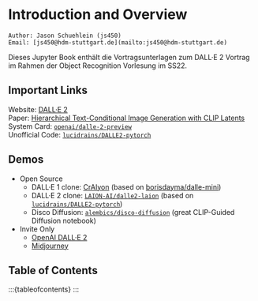 # Introduction and Overview

```{note}
Author: Jason Schuehlein (js450)  
Email: [js450@hdm-stuttgart.de](mailto:js450@hdm-stuttgart.de)  
```

Dieses Jupyter Book enthält die Vortragsunterlagen zum DALL·E 2 Vortrag
im Rahmen der Object Recognition Vorlesung im SS22.

## Important Links

Website: [DALL·E 2](https://openai.com/dall-e-2/)  
Paper: [Hierarchical Text-Conditional Image Generation with CLIP Latents](https://arxiv.org/abs/2204.06125)  
System Card: [`openai/dalle-2-preview`](https://github.com/openai/dalle-2-preview)  
Unofficial Code: [`lucidrains/DALLE2-pytorch`](https://github.com/lucidrains/DALLE2-pytorch)  

## Demos

- Open Source
  - DALL·E 1 clone: [CrAIyon](https://www.craiyon.com) (based on [borisdayma/dalle-mini](https://github.com/borisdayma/dalle-mini))
  - DALL·E 2 clone: [`LAION-AI/dalle2-laion`](https://github.com/LAION-AI/dalle2-laion) (based on [`lucidrains/DALLE2-pytorch`](https://github.com/lucidrains/DALLE2-pytorch))
  - Disco Diffusion: [`alembics/disco-diffusion`](https://github.com/alembics/disco-diffusion) (great CLIP-Guided Diffusion notebook)
- Invite Only
  - [OpenAI DALL·E 2](https://labs.openai.com)
  - [Midjourney](https://www.midjourney.com/)

## Table of Contents

:::{tableofcontents}
:::
